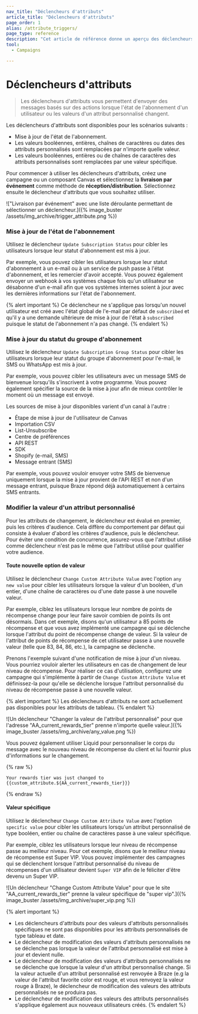 ```yaml
---
nav_title: "Déclencheurs d'attributs"
article_title: "Déclencheurs d'attributs"
page_order: 1
alias: /attribute_triggers/
page_type: reference
description: "Cet article de référence donne un aperçu des déclencheurs d'attributs et de la manière dont vous pouvez les utiliser pour envoyer aux utilisateurs des messages basés sur des actions."
tool:
  - Campaigns

---
```


# Déclencheurs d'attributs

> Les déclencheurs d'attributs vous permettent d'envoyer des messages basés sur des actions lorsque l'état de l'abonnement d'un utilisateur ou les valeurs d'un attribut personnalisé changent. 

Les déclencheurs d'attributs sont disponibles pour les scénarios suivants :

- Mise à jour de l'état de l'abonnement.
- Les valeurs booléennes, entières, chaînes de caractères ou dates des attributs personnalisés sont remplacées par n'importe quelle valeur.
- Les valeurs booléennes, entières ou de chaînes de caractères des attributs personnalisés sont remplacées par une valeur spécifique.

Pour commencer à utiliser les déclencheurs d'attributs, créez une campagne ou un composant Canvas et sélectionnez la **livraison par événement** comme méthode de **réception/distribution**. Sélectionnez ensuite le déclencheur d'attributs que vous souhaitez utiliser.

\!["Livraison par événement" avec une liste déroulante permettant de sélectionner un déclencheur.]({% image_buster /assets/img_archive/trigger_attribute.png %})

### Mise à jour de l'état de l'abonnement

Utilisez le déclencheur `Update Subscription Status` pour cibler les utilisateurs lorsque leur statut d'abonnement est mis à jour. 

Par exemple, vous pouvez cibler les utilisateurs lorsque leur statut d'abonnement à un e-mail ou à un service de push passe à l'état d'abonnement, et les remercier d'avoir accepté. Vous pouvez également envoyer un webhook à vos systèmes chaque fois qu'un utilisateur se désabonne d'un e-mail afin que vos systèmes internes soient à jour avec les dernières informations sur l'état de l'abonnement.

{% alert important %}
Ce déclencheur ne s'applique pas lorsqu'un nouvel utilisateur est créé avec l'état global de l'e-mail par défaut de `subscribed` et qu'il y a une demande ultérieure de mise à jour de l'état à `subscribed` puisque le statut de l'abonnement n'a pas changé.
{% endalert %}

### Mise à jour du statut du groupe d'abonnement

Utilisez le déclencheur `Update Subscription Group Status` pour cibler les utilisateurs lorsque leur statut du groupe d'abonnement pour l'e-mail, le SMS ou WhatsApp est mis à jour. 

Par exemple, vous pouvez cibler les utilisateurs avec un message SMS de bienvenue lorsqu'ils s'inscrivent à votre programme. Vous pouvez également spécifier la source de la mise à jour afin de mieux contrôler le moment où un message est envoyé. 

Les sources de mise à jour disponibles varient d'un canal à l'autre :
- Étape de mise à jour de l'utilisateur de Canvas
- Importation CSV
- List-Unsubscribe
- Centre de préférences
- API REST
- SDK
- Shopify (e-mail, SMS)
- Message entrant (SMS)

Par exemple, vous pouvez vouloir envoyer votre SMS de bienvenue uniquement lorsque la mise à jour provient de l'API REST et non d'un message entrant, puisque Braze répond déjà automatiquement à certains SMS entrants.

### Modifier la valeur d'un attribut personnalisé

Pour les attributs de changement, le déclencheur est évalué en premier, puis les critères d'audience. Cela diffère du comportement par défaut qui consiste à évaluer d'abord les critères d'audience, puis le déclencheur. Pour éviter une condition de concurrence, assurez-vous que l'attribut utilisé comme déclencheur n'est pas le même que l'attribut utilisé pour qualifier votre audience.

#### Toute nouvelle option de valeur

Utilisez le déclencheur `Change Custom Attribute Value` avec l'option `any new value` pour cibler les utilisateurs lorsque la valeur d'un booléen, d'un entier, d'une chaîne de caractères ou d'une date passe à une nouvelle valeur.

Par exemple, ciblez les utilisateurs lorsque leur nombre de points de récompense change pour leur faire savoir combien de points ils ont désormais. Dans cet exemple, disons qu'un utilisateur a 85 points de récompense et que vous avez implémenté une campagne qui se déclenche lorsque l'attribut du point de récompense change de valeur. Si la valeur de l'attribut de points de récompense de cet utilisateur passe à une nouvelle valeur (telle que 83, 84, 86, etc.), la campagne se déclenche.

Prenons l'exemple suivant d'une notification de mise à jour d'un niveau. Vous pourriez vouloir alerter les utilisateurs en cas de changement de leur niveau de récompense. Pour réaliser ce cas d'utilisation, configurez une campagne qui s'implémente à partir de `Change Custom Attribute Value` et définissez-la pour qu'elle se déclenche lorsque l'attribut personnalisé du niveau de récompense passe à une nouvelle valeur.

{% alert important %}
Les déclencheurs d'attributs ne sont actuellement pas disponibles pour les attributs de tableau.
{% endalert %}

\![Un déclencheur "Changer la valeur de l'attribut personnalisé" pour que l'adresse "AA_current_rewards_tier" prenne n'importe quelle valeur.]({% image_buster /assets/img_archive/any_value.png %})

Vous pouvez également utiliser Liquid pour personnaliser le corps du message avec le nouveau niveau de récompense du client et lui fournir plus d'informations sur le changement.

{% raw %}
```liquid
Your rewards tier was just changed to {{custom_attribute.${AA_current_rewards_tier}}}
```
{% endraw %}

#### Valeur spécifique

Utilisez le déclencheur `Change Custom Attribute Value` avec l'option `specific value` pour cibler les utilisateurs lorsqu'un attribut personnalisé de type booléen, entier ou chaîne de caractères passe à une valeur spécifique. 

Par exemple, ciblez les utilisateurs lorsque leur niveau de récompense passe au meilleur niveau. Pour cet exemple, disons que le meilleur niveau de récompense est Super VIP. Vous pouvez implémenter des campagnes qui se déclenchent lorsque l'attribut personnalisé du niveau de récompenses d'un utilisateur devient `Super VIP` afin de le féliciter d'être devenu un Super VIP.

\![Un déclencheur "Change Custom Attribute Value" pour que le site "AA_current_rewards_tier" prenne la valeur spécifique de "super vip".]({% image_buster /assets/img_archive/super_vip.png %})

{% alert important %}
- Les déclencheurs d'attributs pour des valeurs d'attributs personnalisés spécifiques ne sont pas disponibles pour les attributs personnalisés de type tableau et date.
- Le déclencheur de modification des valeurs d'attributs personnalisés ne se déclenche pas lorsque la valeur de l'attribut personnalisé est mise à jour et devient nulle.  
- Le déclencheur de modification des valeurs d'attributs personnalisés ne se déclenche que lorsque la valeur d'un attribut personnalisé change. Si la valeur actuelle d'un attribut personnalisé est renvoyée à Braze (e.g la valeur de l'attribut favorite color est rouge, et vous renvoyez la valeur rouge à Braze), le déclencheur de modification des valeurs des attributs personnalisés ne se produira pas.
- Le déclencheur de modification des valeurs des attributs personnalisés s'applique également aux nouveaux utilisateurs créés.
{% endalert %}

